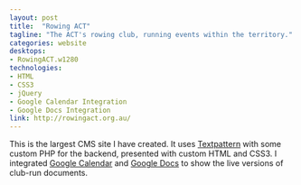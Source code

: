 ```yaml
---
layout: post
title:  "Rowing ACT"
tagline: "The ACT's rowing club, running events within the territory."
categories: website
desktops:
- RowingACT.w1280
technologies:
- HTML
- CSS3
- jQuery
- Google Calendar Integration
- Google Docs Integration
link: http://rowingact.org.au/
---
```


This is the largest CMS site I have created. It uses [Textpattern][Textpattern] with some custom PHP for the backend, presented with custom HTML and CSS3. I integrated [Google Calendar][gCal] and [Google Docs][gDocs] to show the live versions of club-run documents.

[HTML5]: http://validator.w3.org/ "Valid HTML5"
[CSS3]: http://jigsaw.w3.org/css-validator/ "Valid CSS3"
[jQuery]: http://jquery.com/

[Textpattern]: http://textpattern.com/ "Textpattern CMS"
[gCal]: https://calendar.google.com/
[gDocs]: https://drive.google.com/